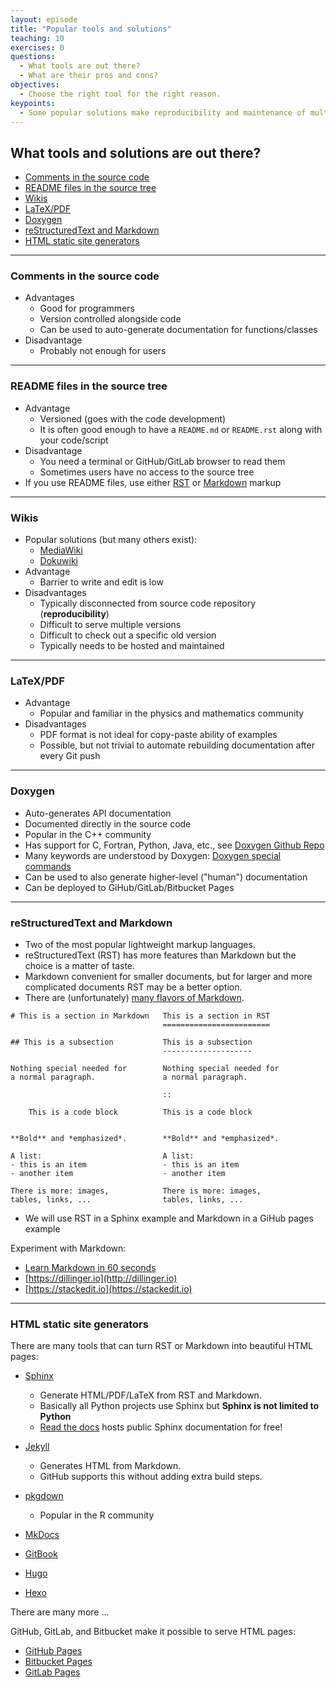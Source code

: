 ```yaml
---
layout: episode
title: "Popular tools and solutions"
teaching: 10
exercises: 0
questions:
  - What tools are out there?
  - What are their pros and cons?
objectives:
  - Choose the right tool for the right reason.
keypoints:
  - Some popular solutions make reproducibility and maintenance of multiple code versions difficult.
---
```


## What tools and solutions are out there?

- [Comments in the source code](#comments-in-the-source-code)
- [README files in the source tree](#readme-files-in-the-source-tree)
- [Wikis](#wikis)
- [LaTeX/PDF](#latexpdf)
- [Doxygen](#doxygen)
- [reStructuredText and Markdown](#restructuredtext-and-markdown)
- [HTML static site generators](#html-static-site-generators)

---

### Comments in the source code

- Advantages
  - Good for programmers
  - Version controlled alongside code
  - Can be used to auto-generate documentation for functions/classes
- Disadvantage
  - Probably not enough for users

---

### README files in the source tree

- Advantage
  - Versioned (goes with the code development)
  - It is often good enough to have a `README.md` or `README.rst` along with your code/script
- Disadvantage
  - You need a terminal or GitHub/GitLab browser to read them
  - Sometimes users have no access to the source tree
- If you use README files, use either
  [RST](http://docutils.sourceforge.net/rst.html) or
  [Markdown](http://daringfireball.net/projects/markdown/) markup

---

### Wikis

- Popular solutions (but many others exist):
  - [MediaWiki](https://www.mediawiki.org)
  - [Dokuwiki](https://www.dokuwiki.org)
- Advantage
  - Barrier to write and edit is low
- Disadvantages
  - Typically disconnected from source code repository (**reproducibility**)
  - Difficult to serve multiple versions
  - Difficult to check out a specific old version
  - Typically needs to be hosted and maintained

---

### LaTeX/PDF

- Advantage
  - Popular and familiar in the physics and mathematics community
- Disadvantages
  - PDF format is not ideal for copy-paste ability of examples
  - Possible, but not trivial to automate rebuilding documentation after every Git push

---

### Doxygen

- Auto-generates API documentation
- Documented directly in the source code
- Popular in the C++ community
- Has support for C, Fortran, Python, Java, etc.,
  see [Doxygen Github Repo](https://github.com/doxygen/doxygen)
- Many keywords are understood by Doxygen:
  [Doxygen special commands](http://www.doxygen.nl/manual/commands.html)
- Can be used to also generate higher-level ("human") documentation
- Can be deployed to GiHub/GitLab/Bitbucket Pages

---

### reStructuredText and Markdown

- Two of the most popular lightweight markup languages.
- reStructuredText (RST) has more features than Markdown but the choice is a matter of taste.
- Markdown convenient for smaller documents,
  but for larger and more complicated documents RST may be a better option.
- There are (unfortunately) [many flavors of Markdown](https://github.com/jgm/CommonMark/wiki/Markdown-Flavors).

```
# This is a section in Markdown   This is a section in RST
                                  ========================

## This is a subsection           This is a subsection
                                  --------------------

Nothing special needed for        Nothing special needed for
a normal paragraph.               a normal paragraph.

                                  ::

    This is a code block          This is a code block


**Bold** and *emphasized*.        **Bold** and *emphasized*.

A list:                           A list:
- this is an item                 - this is an item
- another item                    - another item

There is more: images,            There is more: images,
tables, links, ...                tables, links, ...
```

- We will use RST in a Sphinx example and Markdown in a GiHub pages example

Experiment with Markdown:
- [Learn Markdown in 60 seconds](http://commonmark.org/help/)
- [https://dillinger.io](http://dillinger.io)
- [https://stackedit.io](https://stackedit.io)

---

### HTML static site generators

There are many tools that can turn RST or Markdown into beautiful HTML pages:

- [Sphinx](http://sphinx-doc.org)
  - Generate HTML/PDF/LaTeX from RST and Markdown.
  - Basically all Python projects use Sphinx but **Sphinx is not limited to Python**
  - [Read the docs](http://readthedocs.org)
    hosts public Sphinx documentation for free!

- [Jekyll](https://jekyllrb.com)
  - Generates HTML from Markdown.
  - GitHub supports this without adding extra build steps.

- [pkgdown](https://pkgdown.r-lib.org/)
  - Popular in the R community

- [MkDocs](https://www.mkdocs.org/)
- [GitBook](https://www.gitbook.com/)
- [Hugo](https://gohugo.io)
- [Hexo](https://hexo.io)

There are many more ...

GitHub, GitLab, and Bitbucket make it possible to serve HTML pages:
- [GitHub Pages](https://pages.github.com)
- [Bitbucket Pages](https://pages.bitbucket.io/)
- [GitLab Pages](https://pages.gitlab.io)
